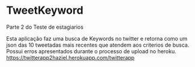# TweetKeyword
Parte 2 do Teste de estagiarios

Esta aplicação faz uma busca de Keywords no twitter e retorna como um json das 10 tweetadas mais recentes que atendem aos criterios de busca.
Possui erros apresentados durante o processo de upload no heroku.
https://twitterapp2haziel.herokuapp.com/twitterapp
